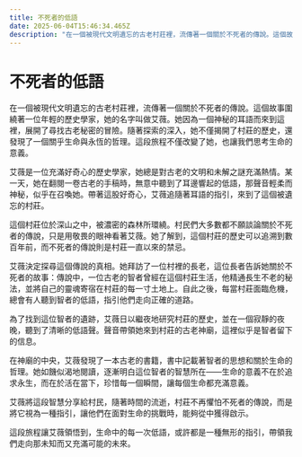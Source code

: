 ```yaml
---
title: 不死者的低語
date: 2025-06-04T15:46:34.465Z
description: "在一個被現代文明遺忘的古老村莊裡，流傳著一個關於不死者的傳說。這個故事圍繞著一位年輕的歷史學家，她的名字叫做艾薇。她因為一個神秘的耳語而來到這裡，展開了尋找古老秘密的冒險。隨著探索的深入，她不僅揭開了村莊的歷史，還發現了一個關乎生命與永恆的哲理。這段旅程不僅改變了她，也讓我們思考生命的意義。"
---
```


# 不死者的低語

在一個被現代文明遺忘的古老村莊裡，流傳著一個關於不死者的傳說。這個故事圍繞著一位年輕的歷史學家，她的名字叫做艾薇。她因為一個神秘的耳語而來到這裡，展開了尋找古老秘密的冒險。隨著探索的深入，她不僅揭開了村莊的歷史，還發現了一個關乎生命與永恆的哲理。這段旅程不僅改變了她，也讓我們思考生命的意義。

艾薇是一位充滿好奇心的歷史學家，她總是對古老的文明和未解之謎充滿熱情。某一天，她在翻閱一卷古老的手稿時，無意中聽到了耳邊響起的低語，那聲音輕柔而神秘，似乎在召喚她。帶著這股好奇心，艾薇追隨著耳語的指引，來到了這個被遺忘的村莊。

這個村莊位於深山之中，被濃密的森林所環繞。村民們大多數都不願談論關於不死者的傳說，只是用敬畏的眼神看著艾薇。她了解到，這個村莊的歷史可以追溯到數百年前，而不死者的傳說則是村莊一直以來的禁忌。

艾薇決定探尋這個傳說的真相。她拜訪了一位村裡的長老，這位長者告訴她關於不死者的故事：傳說中，一位古老的智者曾經在這個村莊生活，他精通長生不老的秘法，並將自己的靈魂寄宿在村莊的每一寸土地上。自此之後，每當村莊面臨危機，總會有人聽到智者的低語，指引他們走向正確的道路。

為了找到這位智者的遺跡，艾薇日以繼夜地研究村莊的歷史，並在一個寂靜的夜晚，聽到了清晰的低語聲。聲音帶領她來到村莊的古老神廟，這裡似乎是智者留下的信息。

在神廟的中央，艾薇發現了一本古老的書籍，書中記載著智者的思想和關於生命的哲理。她如饑似渴地閱讀，逐漸明白這位智者的智慧所在——生命的意義不在於追求永生，而在於活在當下，珍惜每一個瞬間，讓每個生命都充滿意義。

艾薇將這段智慧分享給村民，隨著時間的流逝，村莊不再懼怕不死者的傳說，而是將它視為一種指引，讓他們在面對生命的挑戰時，能夠從中獲得啟示。

這段旅程讓艾薇領悟到，生命中的每一次低語，或許都是一種無形的指引，帶領我們走向那未知而又充滿可能的未來。